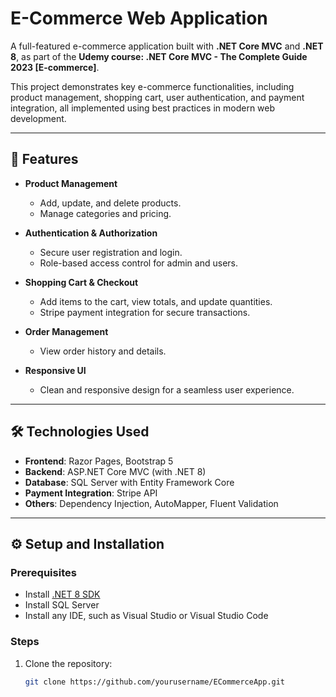 # E-Commerce Web Application  

A full-featured e-commerce application built with **.NET Core MVC** and **.NET 8**, as part of the **Udemy course: .NET Core MVC - The Complete Guide 2023 [E-commerce]**.  

This project demonstrates key e-commerce functionalities, including product management, shopping cart, user authentication, and payment integration, all implemented using best practices in modern web development.  

---

## 🚀 Features  

- **Product Management**  
  - Add, update, and delete products.  
  - Manage categories and pricing.  

- **Authentication & Authorization**  
  - Secure user registration and login.  
  - Role-based access control for admin and users.  

- **Shopping Cart & Checkout**  
  - Add items to the cart, view totals, and update quantities.  
  - Stripe payment integration for secure transactions.  

- **Order Management**  
  - View order history and details.  

- **Responsive UI**  
  - Clean and responsive design for a seamless user experience.  

---

## 🛠️ Technologies Used  

- **Frontend**: Razor Pages, Bootstrap 5  
- **Backend**: ASP.NET Core MVC (with .NET 8)  
- **Database**: SQL Server with Entity Framework Core  
- **Payment Integration**: Stripe API  
- **Others**: Dependency Injection, AutoMapper, Fluent Validation  

---

## ⚙️ Setup and Installation  

### Prerequisites  

- Install [.NET 8 SDK](https://dotnet.microsoft.com/)  
- Install SQL Server  
- Install any IDE, such as Visual Studio or Visual Studio Code  

### Steps  

1. Clone the repository:  
   ```bash
   git clone https://github.com/yourusername/ECommerceApp.git
